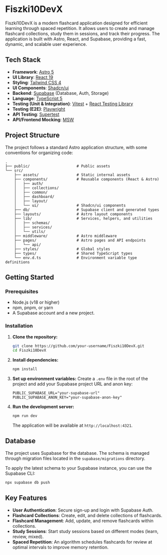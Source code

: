 # Fiszki10DevX

Fiszki10DevX is a modern flashcard application designed for efficient learning through spaced repetition. It allows users to create and manage flashcard collections, study them in sessions, and track their progress. The application is built with Astro, React, and Supabase, providing a fast, dynamic, and scalable user experience.

## Tech Stack

- **Framework**: [Astro 5](https://astro.build/)
- **UI Library**: [React 19](https://react.dev/)
- **Styling**: [Tailwind CSS 4](https://tailwindcss.com/)
- **UI Components**: [Shadcn/ui](https://ui.shadcn.com/)
- **Backend**: [Supabase](https://supabase.com/) (Database, Auth, Storage)
- **Language**: [TypeScript 5](https://www.typescriptlang.org/)
- **Testing (Unit & Integration)**: [Vitest](https://vitest.dev/) + [React Testing Library](https://testing-library.com/docs/react-testing-library/intro/)
- **Testing (E2E)**: [Playwright](https://playwright.dev/)
- **API Testing**: [Supertest](https://github.com/ladjs/supertest)
- **API/Frontend Mocking**: [MSW](https://mswjs.io/)

## Project Structure

The project follows a standard Astro application structure, with some conventions for organizing code:

```
.
├── public/                     # Public assets
└── src/
    ├── assets/                 # Static internal assets
    ├── components/             # Reusable components (React & Astro)
    │   ├── auth/
    │   ├── collections/
    │   ├── common/
    │   ├── dashboard/
    │   ├── layout/
    │   └── ui/                 # Shadcn/ui components
    ├── db/                     # Supabase client and generated types
    ├── layouts/                # Astro layout components
    ├── lib/                    # Services, helpers, and utilities
    │   ├── schemas/
    │   ├── services/
    │   └── utils/
    ├── middleware/             # Astro middleware
    ├── pages/                  # Astro pages and API endpoints
    │   └── api/
    ├── styles/                 # Global styles
    ├── types/                  # Shared TypeScript types
    └── env.d.ts                # Environment variable type definitions
```

## Getting Started

### Prerequisites

- Node.js (v18 or higher)
- npm, pnpm, or yarn
- A Supabase account and a new project.

### Installation

1.  **Clone the repository:**

    ```bash
    git clone https://github.com/your-username/Fiszki10DevX.git
    cd Fiszki10DevX
    ```

2.  **Install dependencies:**

    ```bash
    npm install
    ```

3.  **Set up environment variables:**
    Create a `.env` file in the root of the project and add your Supabase project URL and anon key:

    ```env
    PUBLIC_SUPABASE_URL="your-supabase-url"
    PUBLIC_SUPABASE_ANON_KEY="your-supabase-anon-key"
    ```

4.  **Run the development server:**
    ```bash
    npm run dev
    ```
    The application will be available at `http://localhost:4321`.

## Database

The project uses Supabase for the database. The schema is managed through migration files located in the `supabase/migrations` directory.

To apply the latest schema to your Supabase instance, you can use the Supabase CLI:

```bash
npx supabase db push
```

## Key Features

- **User Authentication**: Secure sign-up and login with Supabase Auth.
- **Flashcard Collections**: Create, edit, and delete collections of flashcards.
- **Flashcard Management**: Add, update, and remove flashcards within collections.
- **Study Sessions**: Start study sessions based on different modes (learn, review, mixed).
- **Spaced Repetition**: An algorithm schedules flashcards for review at optimal intervals to improve memory retention.
